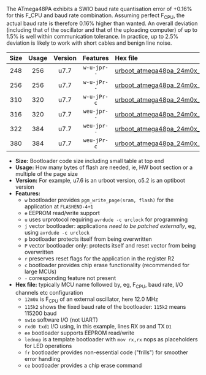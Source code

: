 The ATmega48PA exhibits a SWIO baud rate quantisation error of +0.16% for this F_CPU and baud rate combination. Assuming perfect F<sub>CPU</sub>, the actual baud rate is therefore 0.16% higher than wanted. An overall deviation (including that of the oscillator and that of the uploading computer) of up to 1.5% is well within communication tolerance. In practice, up to 2.5% deviation is likely to work with short cables and benign line noise.

|Size|Usage|Version|Features|Hex file|
|:-:|:-:|:-:|:-:|:--|
|248|256|u7.7|`w-u-jpr--`|[urboot_atmega48pa_24m0x_+921k6_swio_rxd0_txd1_lednop.hex](https://raw.githubusercontent.com/stefanrueger/urboot.hex/main/mcus/atmega48pa/external_oscillator/fcpu_24m0x/br_+921k6/urboot_atmega48pa_24m0x_+921k6_swio_rxd0_txd1_lednop.hex)|
|256|256|u7.7|`w-u-jPr--`|[urboot_atmega48pa_24m0x_+921k6_swio_rxd0_txd1.hex](https://raw.githubusercontent.com/stefanrueger/urboot.hex/main/mcus/atmega48pa/external_oscillator/fcpu_24m0x/br_+921k6/urboot_atmega48pa_24m0x_+921k6_swio_rxd0_txd1.hex)|
|310|320|u7.7|`w-u-jPr-c`|[urboot_atmega48pa_24m0x_+921k6_swio_rxd0_txd1_lednop_fr_ce.hex](https://raw.githubusercontent.com/stefanrueger/urboot.hex/main/mcus/atmega48pa/external_oscillator/fcpu_24m0x/br_+921k6/urboot_atmega48pa_24m0x_+921k6_swio_rxd0_txd1_lednop_fr_ce.hex)|
|316|320|u7.7|`weu-jpr--`|[urboot_atmega48pa_24m0x_+921k6_swio_rxd0_txd1_ee.hex](https://raw.githubusercontent.com/stefanrueger/urboot.hex/main/mcus/atmega48pa/external_oscillator/fcpu_24m0x/br_+921k6/urboot_atmega48pa_24m0x_+921k6_swio_rxd0_txd1_ee.hex)|
|322|384|u7.7|`weu-jpr--`|[urboot_atmega48pa_24m0x_+921k6_swio_rxd0_txd1_ee_lednop.hex](https://raw.githubusercontent.com/stefanrueger/urboot.hex/main/mcus/atmega48pa/external_oscillator/fcpu_24m0x/br_+921k6/urboot_atmega48pa_24m0x_+921k6_swio_rxd0_txd1_ee_lednop.hex)|
|380|384|u7.7|`weu-jPr-c`|[urboot_atmega48pa_24m0x_+921k6_swio_rxd0_txd1_ee_lednop_fr_ce.hex](https://raw.githubusercontent.com/stefanrueger/urboot.hex/main/mcus/atmega48pa/external_oscillator/fcpu_24m0x/br_+921k6/urboot_atmega48pa_24m0x_+921k6_swio_rxd0_txd1_ee_lednop_fr_ce.hex)|

- **Size:** Bootloader code size including small table at top end
- **Usage:** How many bytes of flash are needed, ie, HW boot section or a multiple of the page size
- **Version:** For example, u7.6 is an urboot version, o5.2 is an optiboot version
- **Features:**
  + `w` bootloader provides `pgm_write_page(sram, flash)` for the application at `FLASHEND-4+1`
  + `e` EEPROM read/write support
  + `u` uses urprotocol requiring `avrdude -c urclock` for programming
  + `j` vector bootloader: applications *need to be patched externally*, eg, using `avrdude -c urclock`
  + `p` bootloader protects itself from being overwritten
  + `P` vector bootloader only: protects itself and reset vector from being overwritten
  + `r` preserves reset flags for the application in the register R2
  + `c` bootloader provides chip erase functionality (recommended for large MCUs)
  + `-` corresponding feature not present
- **Hex file:** typically MCU name followed by, eg, F<sub>CPU</sub>, baud rate, I/O channels etc configuration
  + `12m0x` is F<sub>CPU</sub> of an external oscillator, here 12.0 MHz
  + `115k2` shows the fixed baud rate of the bootloader: `115k2` means 115200 baud
  + `swio` software I/O (not UART)
  + `rxd0 txd1` I/O using, in this example, lines RX `D0` and TX `D1`
  + `ee` bootloader supports EEPROM read/write
  + `lednop` is a template bootloader with `mov rx,rx` nops as placeholders for LED operations
  + `fr` bootloader provides non-essential code ("frills") for smoother error handling
  + `ce` bootloader provides a chip erase command
